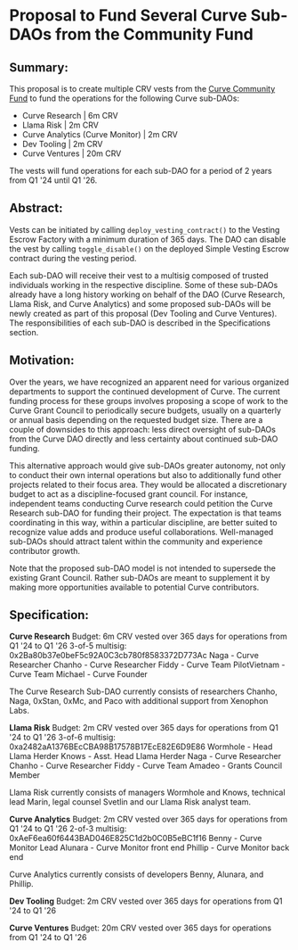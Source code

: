 # Proposal to Fund Several Curve Sub-DAOs from the Community Fund

## **Summary**: 

This proposal is to create multiple CRV vests from the [Curve Community Fund](https://etherscan.io/token/0xD533a949740bb3306d119CC777fa900bA034cd52?a=0xe3997288987e6297ad550a69b31439504f513267) to fund the operations for the following Curve sub-DAOs:
- Curve Research | 6m CRV
- Llama Risk | 2m CRV
- Curve Analytics (Curve Monitor) | 2m CRV
- Dev Tooling | 2m CRV
- Curve Ventures | 20m CRV

The vests will fund operations for each sub-DAO for a period of 2 years from Q1 '24 until Q1 '26.

## **Abstract**:

Vests can be initiated by calling `deploy_vesting_contract()` to the Vesting Escrow Factory with a minimum duration of 365 days. The DAO can disable the vest by calling `toggle_disable()` on the deployed Simple Vesting Escrow contract during the vesting period.  

Each sub-DAO will receive their vest to a multisig composed of trusted individuals working in the respective discipline. Some of these sub-DAOs already have a long history working on behalf of the DAO (Curve Research, Llama Risk, and Curve Analytics) and some proposed sub-DAOs will be newly created as part of this proposal (Dev Tooling and Curve Ventures). The responsibilities of each sub-DAO is described in the Specifications section.
 
## **Motivation**:

Over the years, we have recognized an apparent need for various organized departments to support the continued development of Curve. The current funding process for these groups involves proposing a scope of work to the Curve Grant Council to periodically secure budgets, usually on a quarterly or annual basis depending on the requested budget size. There are a couple of downsides to this approach: less direct oversight of sub-DAOs from the Curve DAO directly and less certainty about continued sub-DAO funding.

This alternative approach would give sub-DAOs greater autonomy, not only to conduct their own internal operations but also to additionally fund other projects related to their focus area. They would be allocated a discretionary budget to act as a discipline-focused grant council. For instance, independent teams conducting Curve research could petition the Curve Research sub-DAO for funding their project. The expectation is that teams coordinating in this way, within a particular discipline, are better suited to recognize value adds and produce useful collaborations. Well-managed sub-DAOs should attract talent within the community and experience contributor growth.

Note that the proposed sub-DAO model is not intended to supersede the existing Grant Council. Rather sub-DAOs are meant to supplement it by making more opportunities available to potential Curve contributors.

## **Specification**:

**Curve Research**
Budget: 6m CRV vested over 365 days for operations from Q1 '24 to Q1 '26
3-of-5 multisig: 0x2Ba80b37e0beF5c92A0C3cb780f8583372D773Ac
Naga - Curve Researcher
Chanho - Curve Researcher 
Fiddy - Curve Team
PilotVietnam - Curve Team
Michael - Curve Founder

The Curve Research Sub-DAO currently consists of researchers Chanho, Naga, 0xStan, 0xMc, and Paco with additional support from Xenophon Labs.

**Llama Risk**
Budget: 2m CRV vested over 365 days for operations from Q1 '24 to Q1 '26
3-of-6 multisig: 0xa2482aA1376BEcCBA98B17578B17EcE82E6D9E86
Wormhole - Head Llama Herder
Knows - Asst. Head Llama Herder
Naga - Curve Researcher
Chanho - Curve Researcher
Fiddy - Curve Team
Amadeo - Grants Council Member

Llama Risk currently consists of managers Wormhole and Knows, technical lead Marin, legal counsel Svetlin and our Llama Risk analyst team. 

**Curve Analytics**
Budget: 2m CRV vested over 365 days for operations from Q1 '24 to Q1 '26
2-of-3 multisig: 0xAeF6ea60f6443BAD046E825C1d2b0C0B5eBC1f16
Benny - Curve Monitor Lead
Alunara - Curve Monitor front end
Phillip - Curve Monitor back end

Curve Analytics currently consists of developers Benny, Alunara, and Phillip.

**Dev Tooling**
Budget: 2m CRV vested over 365 days for operations from Q1 '24 to Q1 '26

**Curve Ventures**
Budget: 20m CRV vested over 365 days for operations from Q1 '24 to Q1 '26
